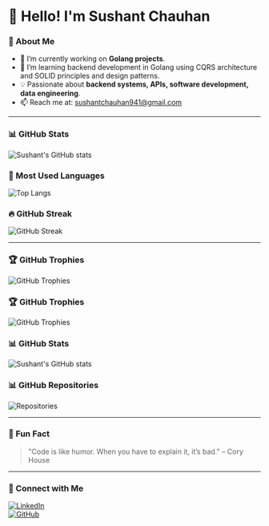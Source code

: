 # 👋 Hello! I'm Sushant Chauhan  
<!--
<img src="https://camo.githubusercontent.com/404e2834974d2a0c1ca74f60fb1454aef319a3541d1fb9d1033298f8182a3b6c/68747470733a2f2f632e74656e6f722e636f6d2f3164396a6d4f734c50326341414141642f68656c6c6f2e676966" width="600"/>
-->
### 🚀 About Me  
- 🔭 I’m currently working on **Golang projects**.  
- 🌱 I’m learning backend development in Golang using CQRS architecture and SOLID principles and design patterns.  
- 💡 Passionate about **backend systems, APIs, software development, data engineering**.  
- 📫 Reach me at: [sushantchauhan941@gmail.com](mailto:sushantchauhan941@gmail.com)  

---

### 📊 GitHub Stats  
![Sushant's GitHub stats](https://github-readme-stats.vercel.app/api?username=Sushant-Chauhan&show_icons=true&theme=radical&hide_border=true&count_private=true&include_all_commits=true&hide=stars)

### 🚀 Most Used Languages  
![Top Langs](https://github-readme-stats.vercel.app/api/top-langs/?username=Sushant-Chauhan&layout=compact&theme=radical)

### 🔥 GitHub Streak  
![GitHub Streak](https://github-readme-streak-stats.herokuapp.com/?user=Sushant-Chauhan&theme=radical&hide_border=true)

---

### 🏆 GitHub Trophies  
![GitHub Trophies](https://github-profile-trophy.vercel.app/?username=Sushant-Chauhan&theme=darkhub&no-frame=true&no-follow=true&no-stars=true&no-reviews=true&rank=SSS,SSS,S,A,B)


### 🏆 GitHub Trophies  
![GitHub Trophies](https://github-profile-trophy.vercel.app/?username=Sushant-Chauhan&theme=darkhub&no-frame=true&no-follow=true&no-stars=true&no-reviews=true&rank=SSS,SSS,S,A,B&count_private=true)


### 📊 GitHub Stats  
![Sushant's GitHub stats](https://github-readme-stats.vercel.app/api?username=Sushant-Chauhan&show_icons=true&theme=radical&hide_border=true&count_private=true&include_all_commits=true&hide=stars)


### 📊 GitHub Repositories  
![Repositories](https://img.shields.io/badge/Repos-XX-blue)


---

### 💬 Fun Fact  
> "Code is like humor. When you have to explain it, it’s bad." – Cory House  

---

### 🔗 Connect with Me  
[![LinkedIn](https://img.shields.io/badge/LinkedIn-Sushant-blue?style=flat-square&logo=linkedin)](https://www.linkedin.com/in/sushant-c-2017711b3/)  
[![GitHub](https://img.shields.io/badge/GitHub-Sushant--Chauhan-black?style=flat-square&logo=github)](https://github.com/Sushant-Chauhan)  


<!--
**Sushant-Chauhan/Sushant-Chauhan** is a ✨ _special_ ✨ repository because its `README.md` (this file) appears on your GitHub profile.

Here are some ideas to get you started:

- 🔭 I’m currently working on ...
- 🌱 I’m currently learning ...    
- 👯 I’m looking to collaborate on ...  
- 🤔 I’m looking for help with ...
- 💬 Ask me about ...
- 📫 How to reach me: ...
- 😄 Pronouns: ...
- ⚡ Fun fact: ...
-->

